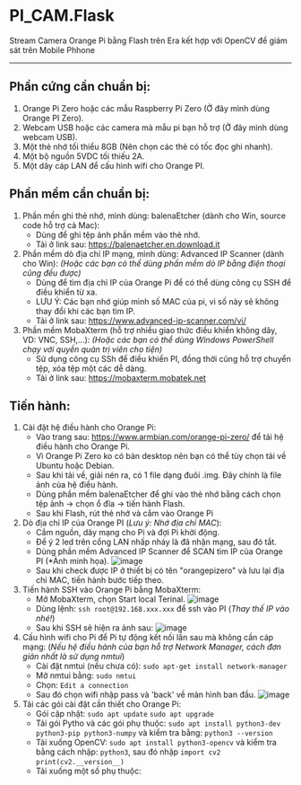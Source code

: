 # PI_CAM.Flask
Stream Camera Orange Pi bằng Flash trên Era kết hợp với OpenCV để giám sát trên Mobile Phhone 
***
## Phần cứng cần chuẩn bị:
1. Orange Pi Zero hoặc các mẫu Raspberry Pi Zero (Ở đây mình dùng Orange PI Zero).
2. Webcam USB hoặc các camera mà mẫu pi bạn hỗ trợ (Ở đây mình dùng webcam USB).
3. Một thẻ nhớ tối thiểu 8GB (Nên chọn các thẻ có tốc đọc ghi nhanh).
4. Một bộ nguồn 5VDC tối thiếu 2A.
5. Một dây cáp LAN để cấu hình wifi cho Orange PI.

## Phần mềm cẩn chuẩn bị:
1. Phần mền ghi thẻ nhớ, mình dùng: balenaEtcher (dành cho Win, source code hỗ trợ cả Mac):
   - Dùng để ghi tệp ảnh phần mềm vào thẻ nhớ.
   - Tải ở link sau: https://balenaetcher.en.download.it
2. Phần mềm dò địa chỉ IP mạng, mình dùng: Advanced IP Scanner (dành cho Win):
   _(Hoặc các bạn có thể dùng phần mềm dò IP bằng điện thoại cũng đều được)_
   - Dùng để tìm địa chỉ IP của Orange Pi để có thể dùng công cụ SSH để điều khiển từ xa.
   - LƯU Ý: Các bạn nhớ giúp mình số MAC của pi, vì số này sẽ không thay đổi khi các bạn tìm IP.
   - Tải ở link sau: https://www.advanced-ip-scanner.com/vi/   
3. Phần mềm MobaXterm (hỗ trợ nhiều giao thức điều khiển không dây, VD: VNC, SSH,...):
   _(Hoặc các bạn có thể dùng Windows PowerShell chạy với quyền quản trị viên cho tiện)_
   - Sử dụng công cụ SSh để điều khiển PI, đồng thời cũng hỗ trợ chuyển tệp, xóa tệp một các dễ dàng.
   - Tải ở link sau: https://mobaxterm.mobatek.net
## Tiến hành:
1. Cài đặt hệ điều hành cho Orange Pi:
      - Vào trang sau: https://www.armbian.com/orange-pi-zero/  để tải hệ điều hành cho Orange Pi.
      - Vì Orange Pi Zero ko có bản desktop nên bạn có thể tùy chọn tải về Ubuntu hoặc Debian. 
      - Sau khi tải về, giải nén ra, có 1 file dạng đuôi .img. Đây chính là file ảnh của hệ điều hành.
      - Dùng phần mềm balenaEtcher để ghi vào thẻ nhớ bằng cách chọn tệp ảnh -> chọn ổ đĩa -> tiến hành Flash.
      - Sau khi Flash, rút thẻ nhớ và cắm vào Orange Pi
2. Dò địa chỉ IP của Orange PI (_Lưu ý: Nhớ địa chỉ MAC_):
      - Cắm nguồn, dây mạng cho Pi và đợi Pi khởi động.
      - Để ý 2 led trên cổng LAN nhấp nháy là đã nhận mạng, sau đó tắt.
      - Dùng phần mềm Advanced IP Scanner để SCAN tìm IP của Orange PI (*Ảnh minh họa).
      ![image](https://github.com/user-attachments/assets/d8357b0f-16eb-4946-a054-1f4a2f37e503)
      - Sau khi check được IP ở thiết bị có tên "orangepizero" và lưu lại địa chỉ MAC, tiến hành bước tiếp theo.
3. Tiến hành SSH vào Orange Pi bằng MobaXterm:
      - Mở MobaXterm, chọn Start local Terinal. 
      ![image](https://github.com/user-attachments/assets/392dafa7-eb93-4d2c-a6c8-f39268bd596c)
      - Dùng lệnh: `ssh root@192.168.xxx.xxx` để ssh vào PI (_Thay thế IP vào nhé!_)
      - Sau khi SSH sẽ hiện ra ảnh sau:
      ![image](https://github.com/user-attachments/assets/305276e3-2f5d-48e9-91de-61a4945d7aff)
4. Cấu hình wifi cho Pi để Pi tự động kết nối lần sau mà không cần cáp mạng:
   (_Nếu hệ điều hành của bạn hỗ trợ Network Manager, cách đơn giản nhất là sử dụng nmtui_)
      - Cài đặt nmtui (nếu chưa có):
   ```sudo apt-get install network-manager```
      - Mở nmtui bằng: ```sudo nmtui```
      - Chọn: ```Edit a connection```
      - Sau đó chọn wifi nhập pass và 'back' về màn hình ban đầu.
      ![image](https://github.com/user-attachments/assets/835db4f5-2472-4fec-a089-33771644a7a3)
5. Tải các gói cài đặt cần thiết cho Orange Pi:
      - Gói cập nhật: `sudo apt update`
                       `sudo apt upgrade`
      - Tải gói Pytho và các gói phụ thuộc: `sudo apt install python3-dev python3-pip python3-numpy` và kiểm tra bằng: `python3 --version`
      - Tải xuống OpenCV: `sudo apt install python3-opencv` và kiểm tra bằng cách nhập: `python3`, sau đó nhập `import cv2`
                                                                                                                `print(cv2.__version__)`
      - Tải xuống một số phụ thuộc: 
